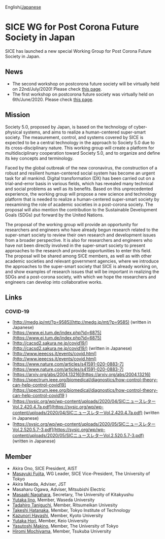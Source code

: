 English/[Japanese](index_jp.md)

# SICE WG for Post Corona Future Society in Japan

SICE has launched a new special Working Group for Post Corona Future Society in Japan. 

## News
- The second workshop on postcorona future society will be virtually held on 22nd/July/2020!
Please check [this page](https://postcorona-sice.github.io/ws2020_2_en.html).
- The first workshop on postcorona future society was virtually held on 6th/June/2020.
Please check [this page](https://postcorona-sice.github.io/ws2020_1_en.html).

## Mission
Society 5.0, proposed by Japan, is based on the technology of cyber-physical systems,
and aims to realize a human-centered super-smart society.
The measurement, control, and systems covered by SICE is expected to be a central technology in the approach to Society 5.0 due to its cross-disciplinary nature. 
This working group will create a platform for multidisciplinary cooperation toward Society 5.0, and to organize and define its key concepts and terminology.

Faced by the global outbreak of the new coronavirus, the construction of a robust and resilient human-centered social system has become an urgent task for all mankind. Digital transformation (DX) has been carried out on a trial-and-error basis in various fields, which has revealed many technical and social problems as well as its benefits. Based on this unprecedented experience, the working group will propose a new science and technology platform that is needed to realize a human-centered super-smart society by reexamining the role of academic societies in a post-corona society. 
The proposal will also mention the contribution to the Sustainable Development Goals (SDGs) put forward by the United Nations.

The proposal of the working group will provide an opportunity for researchers and engineers who have already begun research related to the super-smart society to review their own research and development issues from a broader perspective. It is also for researchers and engineers who have not been directly involved in the super-smart society to present approaches to the research and provide opportunities to enter this field. The proposal will be shared among SICE members, as well as with other academic societies and relevant government agencies, where we introduce the approaches to the super-smart society that SICE is already working on, and show examples of research issues that will be important in realizing the SDGs and a post-corona society, with which we hope the researchers and engineers can develop into collaborative works.

## Links
### COVID-19
- [http://medg.jp/mt/?p=9585](http://medg.jp/mt/?p=9585) (written in Japanese)
- [https://www.ei.tum.de/index.php?id=6875](https://www.ei.tum.de/index.php?id=6875)
- [http://cacsd2.sakura.ne.jp/covid19/](http://cacsd2.sakura.ne.jp/covid19/) (written in Japanese)
- [http://www.ieeecss.it/events/covid.html](http://www.ieeecss.it/events/covid.html)
- [https://www.nature.com/articles/s41591-020-0883-7](https://www.nature.com/articles/s41591-020-0883-7)
- [https://arxiv.org/abs/2004.13216](https://arxiv.org/abs/2004.13216)
- [https://spectrum.ieee.org/biomedical/diagnostics/how-control-theory-can-help-control-covid19](https://spectrum.ieee.org/biomedical/diagnostics/how-control-theory-can-help-control-covid19
)
- [https://sysic.org/wp/wp-content/uploads/2020/04/SICニュースレターVol.2.420.4.7a.pdf](https://sysic.org/wp/wp-content/uploads/2020/04/SICニュースレターVol.2.420.4.7a.pdf) (written in Japanese)
- [https://sysic.org/wp/wp-content/uploads/2020/05/SICニュースレターVol.2.520.5.7-3.pdf](https://sysic.org/wp/wp-content/uploads/2020/05/SICニュースレターVol.2.520.5.7-3.pdf) (written in Japanese)


## Member
- Akira Ono, SICE President, AIST
- [Masayuki Fujita](https://www.scl.ipc.i.u-tokyo.ac.jp/member2/fujita/fujitae.html), WG Leader, SICE Vice-President, The University of Tokyo
- Akira Maeda, Adviser, JST
- Masaharu Ogawa, Adviser, Mitsubishi Electric
- [Masaaki Nagahara](https://nagahara-masaaki.github.io), Secretary, The University of Kitakyushu
- [Yutaka Iino](https://researchmap.jp/yutakaiino?lang=en), Member, Waseda University
- [Tadahiro Taniguchi](http://www.tanichu.com/), Member, Ritsumeikan Univesity
- [Takeshi Hatanaka](http://is.eei.eng.osaka-u.ac.jp/hatanaka/index.php), Member, Tokyo Institute of Technology
- [Kazunori Hayashi](https://kazunorihayashi.github.io/index_e.html), Member, Kyoto University
- [Yutaka Hori](https://hori.appi.keio.ac.jp/en), Member, Keio University
- [Yasutoshi Makino](https://www.k.u-tokyo.ac.jp/pros-e/person/yasutoshi_makino/yasutoshi_makino.htm), Member, The University of Tokyo
- [Hiromi Mochiyama](http://www.frlab.iit.tsukuba.ac.jp/member/motiyama.html), Member, Tsukuba University
